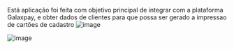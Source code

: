 Está aplicação foi feita com objetivo principal de integrar com a plataforma Galaxpay, e obter dados de clientes para que possa ser gerado a impressao de cartões de cadastro
![image](https://user-images.githubusercontent.com/98482410/198423355-7241eaf7-b800-4656-9388-604443f6bc29.png)

![image](https://user-images.githubusercontent.com/98482410/198423490-ac3f9582-a877-4259-a038-b1c9eed1c7fd.png)
